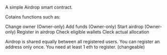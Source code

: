A simple Airdrop smart contract.

Cotains functions such as:

Change owner (Owner-only)
Add funds (Owner-only)
Start airdrop (Owner-only)
Register in airdrop
Check eligible wallets
Cleck actual allocation

Airdrop is shared equally between all registered users.
You can register an address only once.
You need at least 1 eth to register. (changeable)
